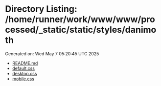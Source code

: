 # Directory Listing: /home/runner/work/www/www/processed/_static/static/styles/danimoth
Generated on: Wed May  7 05:20:45 UTC 2025

- [README.md](README.md)
- [default.css](default.css)
- [desktop.css](desktop.css)
- [mobile.css](mobile.css)
